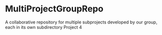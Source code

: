 # MultiProjectGroupRepo
 A collaborative repository for multiple subprojects developed by our group, each in its own subdirectory
 Project 4
